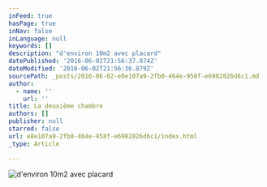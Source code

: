 ```yaml
---
inFeed: true
hasPage: true
inNav: false
inLanguage: null
keywords: []
description: "d'environ 10m2 avec placard"
datePublished: '2016-06-02T21:56:37.074Z'
dateModified: '2016-06-02T21:56:36.879Z'
sourcePath: _posts/2016-06-02-e8e107a9-2fb0-464e-958f-e6982826d6c1.md
author:
  - name: ''
    url: ''
title: La deuxième chambre
authors: []
publisher: null
starred: false
url: e8e107a9-2fb0-464e-958f-e6982826d6c1/index.html
_type: Article

---
```

![d'environ 10m2 avec placard](https://s3-us-west-2.amazonaws.com/the-grid-img/p/cb2cce1072281865463d62a22019c1b9322462e5.jpg)